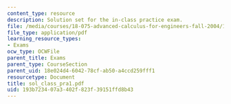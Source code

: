 ```yaml
---
content_type: resource
description: Solution set for the in-class practice exam.
file: /media/courses/18-075-advanced-calculus-for-engineers-fall-2004/193b723407a3402f823f39151ffd8b43_sol_class_pra1.pdf
file_type: application/pdf
learning_resource_types:
- Exams
ocw_type: OCWFile
parent_title: Exams
parent_type: CourseSection
parent_uid: 18e024d4-6042-78cf-ab50-a4ccd259fff1
resourcetype: Document
title: sol_class_pra1.pdf
uid: 193b7234-07a3-402f-823f-39151ffd8b43
---
```

